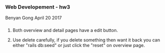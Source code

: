 ### Web Developement - hw3
 Benyan Gong
 April 20 2017
###

1. Both overview and detail pages have a edit button.

2. Use delete carefully, if you delete something then want it back you can either "rails db:seed" or just click the "reset" on overview page.




